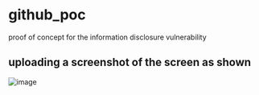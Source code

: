 # github_poc
proof of concept for the information disclosure vulnerability



## uploading a screenshot of the screen as shown

![image](https://user-images.githubusercontent.com/52862591/147945690-83f37561-ab73-4475-8d4d-e3ae0f4f2bf4.png)

